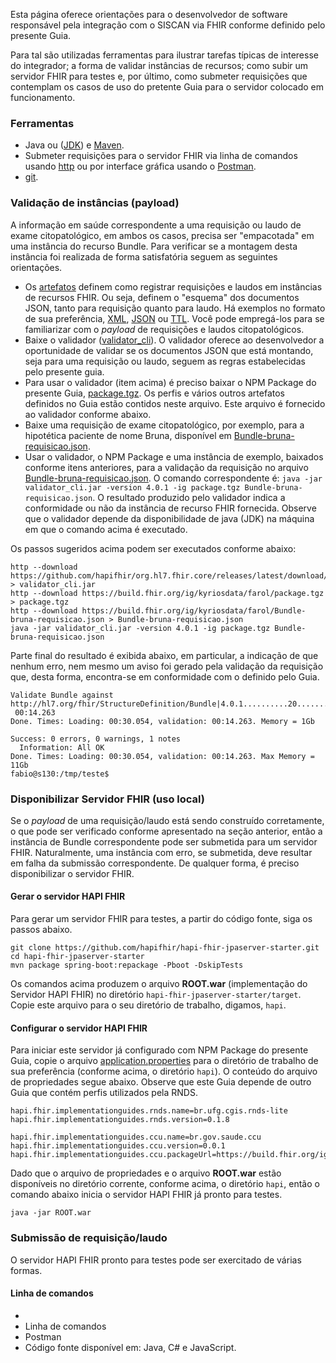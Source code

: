 Esta página oferece orientações para o desenvolvedor
de software responsável pela integração com o SISCAN via FHIR conforme
definido pelo presente Guia. 

Para tal são utilizadas ferramentas para ilustrar tarefas típicas de interesse do integrador; a forma de validar instâncias de recursos; como subir um servidor FHIR para testes e, por último, como submeter requisições que contemplam os casos de uso do pretente Guia para o servidor colocado em funcionamento. 

### Ferramentas
- Java ou ([JDK](https://openjdk.org/)) e [Maven](https://maven.apache.org/).
- Submeter requisições para o servidor FHIR via linha de comandos usando [http](https://httpie.io/) ou por interface gráfica usando o [Postman](https://www.postman.com/).
- [git](https://git-scm.com/).

### Validação de instâncias (payload)
A informação em saúde correspondente a uma requisição ou laudo de exame citopatológico, em ambos os casos, precisa ser "empacotada" em uma instância do recurso Bundle. Para verificar se a montagem desta instância foi realizada de forma satisfatória seguem as seguintes orientações.

- Os [artefatos](artifacts.html) definem como registrar requisições e laudos em instâncias de recursos FHIR. Ou seja, definem o "esquema" dos documentos JSON, tanto para requisição quanto para laudo. Há exemplos no formato de sua preferência, [XML](examples.xml.zip), [JSON](examples.json.zip) ou [TTL](examples.ttl.zip). Você pode empregá-los para se familiarizar com o _payload_ de requisições e laudos citopatológicos. 
- Baixe o validador ([validator_cli](https://github.com/hapifhir/org.hl7.fhir.core/releases/latest/download/validator_cli.jar)). O validador oferece ao desenvolvedor a oportunidade de validar se os documentos JSON que está montando, seja para uma requisição ou laudo, seguem as regras estabelecidas pelo presente guia. 
- Para usar o validador (item acima) é preciso baixar o NPM Package do presente Guia, [package.tgz](package.tgz). Os perfis e vários outros artefatos definidos no Guia estão contidos neste arquivo. Este arquivo é fornecido ao validador conforme abaixo.
- Baixe uma requisição de exame citopatológico, por exemplo, para a hipotética paciente de nome Bruna, disponível em [Bundle-bruna-requisicao.json](https://build.fhir.org/ig/kyriosdata/farol/Bundle-bruna-requisicao.json).
- Usar o validador, o NPM Package e uma instância de exemplo, baixados conforme itens anteriores, para a validação da requisição no arquivo [Bundle-bruna-requisicao.json](https://build.fhir.org/ig/kyriosdata/farol/Bundle-bruna-requisicao.json). O comando correspondente é: `java -jar validator_cli.jar -version 4.0.1 -ig package.tgz Bundle-bruna-requisicao.json`. O resultado produzido pelo validador indica a conformidade ou não da instância de recurso FHIR fornecida. Observe que o validador depende da disponibilidade de java (JDK) na máquina em que o comando acima é executado.

Os passos sugeridos acima podem ser executados conforme abaixo:
```
http --download https://github.com/hapifhir/org.hl7.fhir.core/releases/latest/download/validator_cli.jar > validator_cli.jar
http --download https://build.fhir.org/ig/kyriosdata/farol/package.tgz > package.tgz
http --download https://build.fhir.org/ig/kyriosdata/farol/Bundle-bruna-requisicao.json > Bundle-bruna-requisicao.json
java -jar validator_cli.jar -version 4.0.1 -ig package.tgz Bundle-bruna-requisicao.json
```

Parte final do resultado é exibida abaixo, em particular, a indicação de que nenhum erro, nem mesmo um aviso foi gerado pela validação da requisição que, desta forma, 
encontra-se em conformidade com o definido pelo Guia.

```
Validate Bundle against http://hl7.org/fhir/StructureDefinition/Bundle|4.0.1..........20..........40..........60..........80.........|
 00:14.263
Done. Times: Loading: 00:30.054, validation: 00:14.263. Memory = 1Gb

Success: 0 errors, 0 warnings, 1 notes
  Information: All OK
Done. Times: Loading: 00:30.054, validation: 00:14.263. Max Memory = 11Gb
fabio@s130:/tmp/teste$ 
```

### Disponibilizar Servidor FHIR (uso local)
Se o _payload_ de uma requisição/laudo está sendo construído corretamente, 
o que pode ser verificado conforme apresentado na seção anterior, 
então a instância de Bundle correspondente pode ser submetida para um servidor FHIR. 
Naturalmente, uma instância com erro, se submetida, deve resultar em falha da 
submissão correspondente. De qualquer forma, é preciso disponibilizar o servidor FHIR.

#### Gerar o servidor HAPI FHIR
Para gerar um servidor FHIR para testes, a partir do código fonte, siga os passos abaixo. 

```
git clone https://github.com/hapifhir/hapi-fhir-jpaserver-starter.git
cd hapi-fhir-jpaserver-starter
mvn package spring-boot:repackage -Pboot -DskipTests
```

Os comandos acima produzem o arquivo **ROOT.war** (implementação do Servidor HAPI FHIR) no diretório `hapi-fhir-jpaserver-starter/target`. Copie este arquivo para o seu diretório de trabalho, digamos, `hapi`. 

#### Configurar o servidor HAPI FHIR

Para iniciar este servidor já configurado com NPM Package do presente Guia, copie o arquivo [application.properties](application.properties) para o diretório de trabalho de sua preferência (conforme acima, o diretório `hapi`). O conteúdo do arquivo de propriedades segue abaixo. Observe que este Guia depende 
de outro Guia que contém perfis utilizados pela RNDS.

```
hapi.fhir.implementationguides.rnds.name=br.ufg.cgis.rnds-lite
hapi.fhir.implementationguides.rnds.version=0.1.8

hapi.fhir.implementationguides.ccu.name=br.gov.saude.ccu
hapi.fhir.implementationguides.ccu.version=0.0.1
hapi.fhir.implementationguides.ccu.packageUrl=https://build.fhir.org/ig/kyriosdata/farol/package.tgz
```

Dado que o arquivo de propriedades e o arquivo **ROOT.war** estão
disponíveis no diretório corrente, conforme acima, o diretório
`hapi`, então o comando abaixo inicia o servidor HAPI FHIR já
pronto para testes. 

```
java -jar ROOT.war
```

### Submissão de requisição/laudo
O servidor HAPI FHIR pronto para testes pode ser exercitado de várias formas. 

#### Linha de comandos

- 
- Linha de comandos
- Postman
- Código fonte disponível em: Java, C# e JavaScript. 

